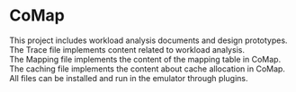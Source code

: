 # CoMap
This project includes workload analysis documents and design prototypes.  
The Trace file implements content related to workload analysis.  
The Mapping file implements the content of the mapping table in CoMap.  
The caching file implements the content about cache allocation in CoMap.  
All files can be installed and run in the emulator through plugins.  

